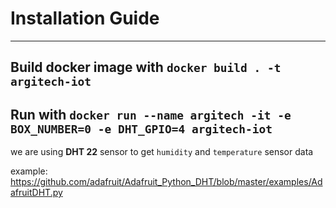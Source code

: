 # Installation Guide

---
Build docker image with 
`docker build . -t argitech-iot`
---
Run with
`docker run --name argitech -it -e BOX_NUMBER=0 -e DHT_GPIO=4 argitech-iot`
---
we are using **DHT 22** sensor to get `humidity` and `temperature` sensor data

example: https://github.com/adafruit/Adafruit_Python_DHT/blob/master/examples/AdafruitDHT.py